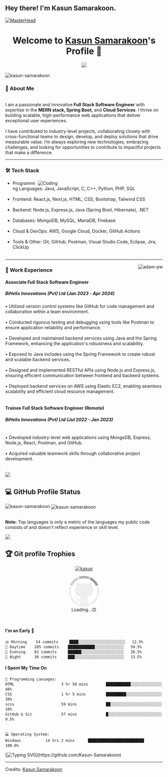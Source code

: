 <h2> Hey there! I'm Kasun Samarakoon.</h2>


[![MasterHead](https://www.parallels.com/blogs/app/uploads/2015/03/header_banner_newgifapple.gif)](https://github.com/Kasun-Samarakoon)

 <h1 align="center">Welcome to <a href="https://github.com/Kasun-Samarakoon">Kasun Samarakoon</a>'s Profile 👋</h1>


<p align="center">
  <a align="center" href="https://github.com/Kasun-Samarakoon"><img src="https://readme-typing-svg.herokuapp.com?&font=IBM+Plex+Sans&color=F72EE2&size=25&lines=Welcome+to+my+GitHub+Profile!;Always+learning+new+things;I'm+a+Full+stack+developer;I'm+a+competitive+programmer" /></a>
</p>


<p align="left"> <img src="https://komarev.com/ghpvc/?username=kasun-samarakoon&label=Profile%20views&color=0e75b6&style=flat" alt="kasun-samarakoon" /> </p>

<h3>🚀 About Me </h3> </br>
I am a passionate and innovative<b> Full Stack Software Engineer</b> with expertise in the <b> MERN stack, Spring Boot,</b> and <b>Cloud Services</b>. I thrive on building scalable, high-performance web applications that deliver exceptional user experiences.
<br/> <br/>
I have contributed to industry-level projects, collaborating closely with cross-functional teams to design, develop, and deploy solutions that drive measurable value. I’m always exploring new technologies, embracing challenges, and looking for opportunities to contribute to impactful projects that make a difference.</br>
<hr>

<h3>🛠 Tech Stack</h3>  
<img align="right" alt="Coding" width="400" src="https://c.tenor.com/2uyENRmiUt0AAAAC/coding.gif">
<ul>
<li>Programming Languages: Java, JavaScript, C, C++, Python, PHP, SQL</li> <br>
<li>Frontend: React.js, Next.js, HTML, CSS, Bootstrap, Tailwind CSS </li> <br>
<li>Backend: Node.js, Express.js, Java (Spring Boot, Hibernate), .NET </li> <br>
<li>Databases: MongoDB, MySQL, MariaDB, Firebase </li> <br>
<li>Cloud & DevOps: AWS, Google Cloud, Docker, GitHub Actions </li> <br>
<li>Tools & Other: Git, GitHub, Postman, Visual Studio Code, Eclipse, Jira, ClickUp </li> <br>
</ul>

<hr>





<p><img align="right" src="https://github.com/Adam-pw/Adam-pw/blob/main/animation_500_kxa883sd.gif" alt="adam-pw" /></p>

<h3>📌 Work Experience </h3>
<h4>Associate Full Stack Software Engineer </h4> 
<h5><i>BiHelix Innovations (Pvt) Ltd (Jan 2023 - Apr 2024)</i> </h5>

•	Utilized version control systems like GitHub for code management and collaboration within a team environment.<br><br>
•	Conducted rigorous testing and debugging using tools like Postman to ensure application reliability and performance.<br><br>
•	Developed and maintained backend services using Java and the Spring Framework, enhancing the application's robustness and scalability.<br><br>
•	Exposed to Java includes using the Spring Framework to create robust and scalable backend services.<br><br>
•	Designed and implemented RESTful APIs using Node.js and Express.js, ensuring efficient communication between frontend and backend systems.<br><br>
•	Deployed backend services on AWS using Elastic EC2, enabling seamless scalability and efficient cloud resource management.<br><br>


<h4>Trainee Full Stack Software Engineer (Remote) </h4>
<h5><i>BiHelix Innovations (Pvt) Ltd (Jul 2022 - Jan 2023)</i> </h5>
<br>
•	Developed industry-level web applications using MongoDB, Express, Node.js, React, Postman, and GitHub.<br><br>
•	Acquired valuable teamwork skills through collaborative project development.<br><br>

</br>
<img src = "https://media0.giphy.com/media/KDDpcKigbfFpnejZs6/giphy.gif?cid=ecf05e47oy6f4zjs8g1qoiystc56cu7r9tb8a1fe76e05oty&rid=giphy.gif" width = 100px>


## 💻 GitHub Profile Status



<p><img align="left" src="https://github-readme-stats.vercel.app/api/top-langs?username=kasun-samarakoon&show_icons=true&locale=en&layout=compact" alt="kasun-samarakoon" /></p>



<p>&nbsp;<img align="center" src="https://github-readme-stats.vercel.app/api?username=kasun-samarakoon&show_icons=true&locale=en" alt="kasun-samarakoon" /></p>
<br/>
  <b>Note:</b> Top languages is only a metric of the languages my public code consists of and doesn't reflect experience or skill level.
  </p>

<img src="https://user-images.githubusercontent.com/73097560/115834477-dbab4500-a447-11eb-908a-139a6edaec5c.gif"></a>


   
## :trophy: Git profile Trophies

<p align="center"> <a href="https://github.com/Kasun-Samarakoon/github-profile-trophy"><img src="https://github-profile-trophy.vercel.app/?username=Kasun-Samarakoon&layout=compact&theme=algolia" alt="kasun" /></a> </p>

<!--## My Statistics
<a href="https://github.com/Kasun-Samarakoon">
  <img height="180em" src="https://github-readme-stats.vercel.app/api?username=Kasun&theme=buefy&show_icons=true" />
  <img height="180em" src="https://github-readme-stats.vercel.app/api/top-langs/?username=Kasun&theme=buefy&layout=compact" />
</a>

<br/>
<p><img align="center" src="https://github-readme-streak-stats.herokuapp.com/?user=Kasun&" alt="Kasun" /></p>
<br/>
[![Kasuns' Activity Graph](https://activity-graph.herokuapp.com/graph?username=Kasun-Samarakoon&custom_title=Kasun's%20Contribution%20Graph&theme=gruvbox&bg_color=282828&hide_border=true&line=d1a01f&point=c58545)](https://github.com/Kasun-Samarakoon) -->
<p align="center">
<img align="center" alt="Coding" width="100" src="https://raw.githubusercontent.com/AhmedFathyDev/AhmedFathyDev/main/GitHub.gif">
<br> Loading...😊
</p>
<br/>




#### I'm an Early 🐤
```text
🌞 Morning    54 commits     ████░░░░░░░░░░░░░░░░░░░░░   12.5% 
🌆 Daytime    205 commits    ████████████░░░░░░░░░░░░░   54.5% 
🌃 Evening    82 commits     ██████░░░░░░░░░░░░░░░░░░░   20.5% 
🌙 Night      36 commits     ███░░░░░░░░░░░░░░░░░░░░░░   13.5%
```


#### I Spent My Time On
```text
💬 Programming Lanuages:
HTML                     3 hr 50 mins        ███████████░░░░░░░░░░░░░░   46% 
CSS                      1 hr 5 mins         █████████░░░░░░░░░░░░░░░░   30% 
scss                     59 mins             ██░░░░░░░░░░░░░░░░░░░░░░░   10% 
GitHub & Git             57 mins             █░░░░░░░░░░░░░░░░░░░░░░░░   9.5%


💻 Operating System:
Windows           14 hrs 2 mins      █████████████████████████   100.0%
```
 



[![Typing SVG](https://readme-typing-svg.herokuapp.com/?lines=Thanks+For+Visiting!!&center=true&color="FF0000")](https://github.com/Kasun-Samarakoon)

-----
Credits: [Kasun Samarakoon](https://github.com/Kasun-Samarakoon)





 
